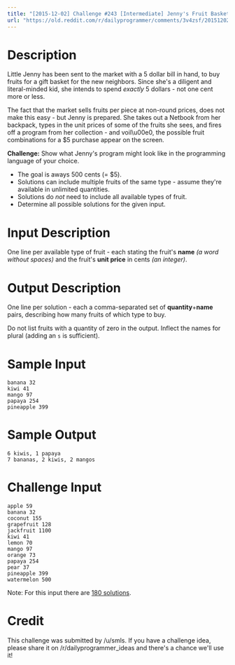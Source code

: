 ```yaml
---
title: "[2015-12-02] Challenge #243 [Intermediate] Jenny's Fruit Basket"
url: "https://old.reddit.com/r/dailyprogrammer/comments/3v4zsf/20151202_challenge_243_intermediate_jennys_fruit/"
---
```


# Description

Little Jenny has been sent to the market with a 5 dollar bill in hand, to buy
fruits for a gift basket for the new neighbors. Since she's a diligent and
literal-minded kid, she intends to spend *exactly* 5 dollars - not one cent more
or less.

The fact that the market sells fruits per piece at non-round prices, does not
make this easy - but Jenny is prepared. She takes out a Netbook from her
backpack, types in the unit prices of some of the fruits she sees, and fires
off a program from her collection - and voil\u00e0, the possible fruit combinations for a $5 purchase appear on the screen.

**Challenge:** Show what Jenny's program might look like in the
programming language of your choice.

* The goal is aways 500 cents (= $5).
* Solutions can include multiple fruits of the same type - assume they're available in unlimited quantities.
* Solutions do *not* need to include all available types of fruit.
* Determine all possible solutions for the given input.

# Input Description

One line per available type of fruit - each stating the fruit's **name** *(a word without
spaces)* and the fruit's **unit price** in cents *(an integer)*.

# Output Description

One line per solution - each a comma-separated set of **quantity**+**name**
pairs, describing how many fruits of which type to buy.

Do not list fruits with a quantity of zero in the output. Inflect the names for plural (adding an `s` is sufficient).

# Sample Input

    banana 32
    kiwi 41
    mango 97
    papaya 254
    pineapple 399

# Sample Output

    6 kiwis, 1 papaya
    7 bananas, 2 kiwis, 2 mangos

# Challenge Input

    apple 59
    banana 32
    coconut 155
    grapefruit 128
    jackfruit 1100
    kiwi 41
    lemon 70
    mango 97
    orange 73
    papaya 254
    pear 37
    pineapple 399
    watermelon 500

Note: For this input there are [180 solutions](http://pastebin.com/raw.php?i=7S7pnUyL).

# Credit

This challenge was submitted by /u/smls. If you have a challenge idea, please share it on /r/dailyprogrammer_ideas and there's a chance we'll use it!